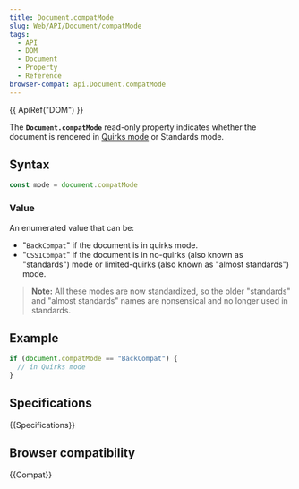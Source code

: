 ```yaml
---
title: Document.compatMode
slug: Web/API/Document/compatMode
tags:
  - API
  - DOM
  - Document
  - Property
  - Reference
browser-compat: api.Document.compatMode
---
```

{{ ApiRef("DOM") }}

The **`Document.compatMode`** read-only property indicates
whether the document is rendered in [Quirks mode](/en-US/docs/Web/HTML/Quirks_Mode_and_Standards_Mode) or
Standards mode.

## Syntax

```js
const mode = document.compatMode
```

### Value

An enumerated value that can be:

- "`BackCompat`" if the document is in quirks mode.
- "`CSS1Compat`" if the document is in no-quirks (also known as
  "standards") mode or limited-quirks (also known as "almost standards") mode.

> **Note:** All these modes are now standardized, so the older "standards"
> and "almost standards" names are nonsensical and no longer used in standards.

## Example

```js
if (document.compatMode == "BackCompat") {
  // in Quirks mode
}
```

## Specifications

{{Specifications}}

## Browser compatibility

{{Compat}}
